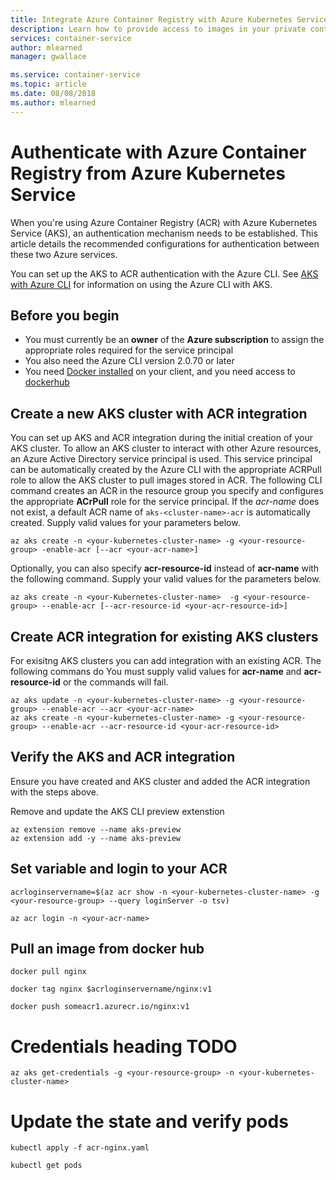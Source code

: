 ```yaml
---
title: Integrate Azure Container Registry with Azure Kubernetes Service
description: Learn how to provide access to images in your private container registry from Azure Kubernetes Service by using an Azure Active Directory service principal.
services: container-service
author: mlearned
manager: gwallace

ms.service: container-service
ms.topic: article
ms.date: 08/08/2018
ms.author: mlearned
---
```


# Authenticate with Azure Container Registry from Azure Kubernetes Service

When you're using Azure Container Registry (ACR) with Azure Kubernetes Service (AKS), an authentication mechanism needs to be established. This article details the recommended configurations for authentication between these two Azure services.

You can set up the AKS to ACR authentication with the Azure CLI.  See [AKS with Azure CLI](https://docs.microsoft.com/cli/azure/aks?view=azure-cli-latest#az-aks-create) for information on using the Azure CLI with AKS.

## Before you begin

* You must currently be an **owner** of the **Azure subscription** to assign the appropriate roles required for the service principal
* You also need the Azure CLI version 2.0.70 or later
* You need [Docker installed](https://docs.docker.com/install/) on your client, and you need access to [dockerhub](https://hub.docker.com/)

## Create a new AKS cluster with ACR integration

You can set up AKS and ACR integration during the initial creation of your AKS cluster.  To allow an AKS cluster to interact with other Azure resources, an Azure Active Directory service principal is used. This service principal can be automatically created by the Azure CLI with the appropriate ACRPull role to allow the AKS cluster to pull images stored in ACR.  The following CLI command creates an ACR in the resource group you specify and configures the appropriate **ACrPull** role for the service principal. If the *acr-name* does not exist, a default ACR name of `aks-<cluster-name>-acr` is automatically created.  Supply valid values for your parameters below.
```
az aks create -n <your-kubernetes-cluster-name> -g <your-resource-group> -enable-acr [--acr <your-acr-name>]
```

Optionally, you can also specify **acr-resource-id** instead of **acr-name** with the following command.  Supply your valid values for the parameters below.
```
az aks create -n <your-Kubernetes-cluster-name>  -g <your-resource-group> --enable-acr [--acr-resource-id <your-acr-resource-id>]
```

## Create ACR integration for existing AKS clusters

For exisitng AKS clusters you can add integration with an existing ACR. The following commans do <TODO>  You must supply valid values for **acr-name** and **acr-resource-id** or the commands will fail.
```
az aks update -n <your-kubernetes-cluster-name> -g <your-resource-group> --enable-acr --acr <your-acr-name>
az aks create -n <your-kubernetes-cluster-name> -g <your-resource-group> --enable-acr --acr-resource-id <your-acr-resource-id>
```

## Verify the AKS and ACR integration
Ensure you have created and AKS cluster and added the ACR integration with the steps above.

Remove and update the AKS CLI preview extenstion
```
az extension remove --name aks-preview 
az extension add -y --name aks-preview
```

## Set variable and login to your ACR
```
acrloginservername=$(az acr show -n <your-kubernetes-cluster-name> -g <your-resource-group> --query loginServer -o tsv)
```

```
az acr login -n <your-acr-name>
```

## Pull an image from docker hub

```
docker pull nginx
```

```
docker tag nginx $acrloginservername/nginx:v1
```

```
docker push someacr1.azurecr.io/nginx:v1
```

# Credentials heading TODO
```
az aks get-credentials -g <your-resource-group> -n <your-kubernetes-cluster-name>
```

# Update the state and verify pods
```
kubectl apply -f acr-nginx.yaml
```

```
kubectl get pods
```



<!-- LINKS - external -->
[AKS AKS CLI]:  https://docs.microsoft.com/cli/azure/aks?view=azure-cli-latest#az-aks-create